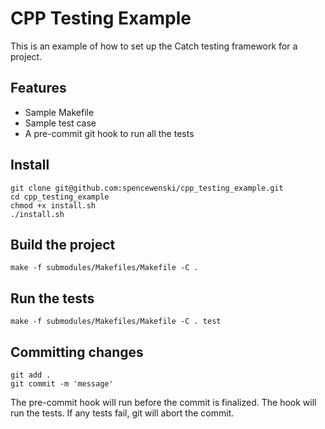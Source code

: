 CPP Testing Example
===================
This is an example of how to set up the Catch testing framework for a project.

Features
--------
- Sample Makefile
- Sample test case
- A pre-commit git hook to run all the tests


Install
-------
```
git clone git@github.com:spencewenski/cpp_testing_example.git
cd cpp_testing_example
chmod +x install.sh
./install.sh
```


Build the project
-----------------
```
make -f submodules/Makefiles/Makefile -C .
```


Run the tests
-------------
```
make -f submodules/Makefiles/Makefile -C . test
```


Committing changes
------------------
```
git add .
git commit -m 'message'
```
The pre-commit hook will run before the commit is finalized. The hook will
run the tests. If any tests fail, git will abort the commit.
